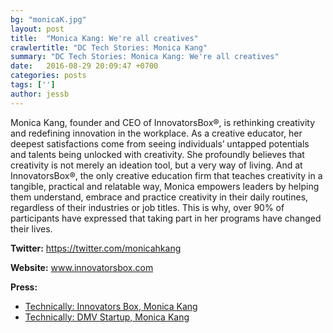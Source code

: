 ```yaml
---
bg: "monicaK.jpg"
layout: post
title:  "Monica Kang: We're all creatives"
crawlertitle: "DC Tech Stories: Monica Kang"
summary: "DC Tech Stories: Monica Kang: We're all creatives"
date:   2016-08-29 20:09:47 +0700
categories: posts
tags: ['']
author: jessb
---
```


<p class="no-margin">Monica Kang, founder and CEO of InnovatorsBox®,
is rethinking creativity and redefining innovation in
the workplace. As a creative educator, her deepest
satisfactions come from seeing individuals’ untapped
potentials and talents being unlocked with creativity. She
profoundly believes that creativity is not merely an ideation
tool, but a very way of living. And at InnovatorsBox®, the
only creative education firm that teaches creativity in a
tangible, practical and relatable way, Monica empowers
leaders by helping them understand, embrace and
practice creativity in their daily routines, regardless of their
industries or job titles. This is why, over 90% of participants
have expressed that taking part in her programs have
changed their lives.</p>
<script src="https://www.buzzsprout.com/108546/550303-monica-kang-we-re-all-creatives.js?player=small" type="text/javascript" charset="utf-8"></script>



<p><strong>Twitter:</strong> <a href="https://twitter.com/monicahkang  ">https://twitter.com/monicahkang  </a></p> 
<p><strong>Website:</strong> <a href=" https://www.innovatorsbox.com/team/">www.innovatorsbox.com</a></p>
<p><strong>Press:</strong>
    <ul class="no-bullets">
    <li><a class="red"  href="https://technical.ly/dc/2016/10/20/monica-kang-innvatorsbox/ ">Technically: Innovators Box, Monica Kang </a></li>
    <li><a class="red"  href="https://technical.ly/dc/2016/10/21/dmv-startup-monica-kang/ ">Technically: DMV Startup, Monica Kang </a></li>
    </ul> 
</p>
